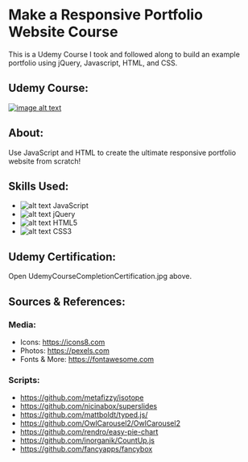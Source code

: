 # Make a Responsive Portfolio Website Course


 This is a Udemy Course I took and followed along to build an example portfolio using jQuery, Javascript, HTML, and CSS.


## Udemy Course: 
[![image alt text](https://img-a.udemycdn.com/course/240x135/1623806_1294_2.jpg)](https://www.udemy.com/course/portfolio-website/)
## About:
Use JavaScript and HTML to create the ultimate responsive portfolio website from scratch!

## Skills Used:
* ![alt text](https://img.icons8.com/ios-filled/50/000000/javascript.png "JavaScript") JavaScript
* ![alt text](https://img.icons8.com/ios-filled/50/000000/jquery.png "jQuery") jQuery
* ![alt text](https://img.icons8.com/ios-filled/50/000000/html-5.png "HTML5") HTML5
* ![alt text](https://img.icons8.com/ios-filled/50/000000/css3.png "CSS3") CSS3

## Udemy Certification: 
Open UdemyCourseCompletionCertification.jpg above.

## Sources & References:
### Media:
* Icons: https://icons8.com
* Photos: https://pexels.com
* Fonts & More: https://fontawesome.com
### Scripts:
* https://github.com/metafizzy/isotope
* https://github.com/nicinabox/superslides
* https://github.com/mattboldt/typed.js/
* https://github.com/OwlCarousel2/OwlCarousel2
* https://github.com/rendro/easy-pie-chart
* https://github.com/inorganik/CountUp.js
* https://github.com/fancyapps/fancybox


